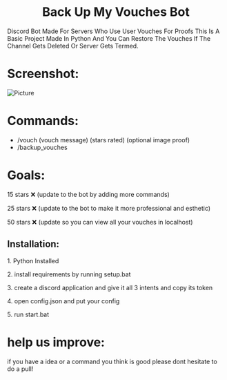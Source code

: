 <h1 align="center" id="title">Back Up My Vouches Bot</h1>

<p id="description">Discord Bot Made For Servers Who Use User Vouches For Proofs This Is A Basic Project Made In Python And You Can Restore The Vouches If The Channel Gets Deleted Or Server Gets Termed.</p>

# Screenshot:

![Picture](https://i.imgur.com/rbcLVGi.png)


# Commands:
*   /vouch (vouch message) (stars rated) (optional image proof)
*   /backup\_vouches

# Goals:
15 stars ❌ (update to the bot by adding more commands)

25 stars ❌ (update to the bot to make it more professional and esthetic)

50 stars ❌ (update so you can view all your vouches in localhost)


<h2>Installation:</h2>

<p>1. Python Installed</p>

<p>2. install requirements by running setup.bat</p>

<p>3. create a discord application and give it all 3 intents and copy its token</p>

<p>4. open config.json and put your config</p>

<p>5. run start.bat</p>

# help us improve:
if you have a idea or a command you think is good please dont hesitate to do a pull!
